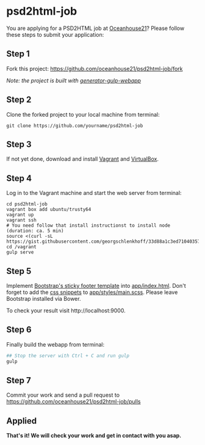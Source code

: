 # psd2html-job

You are applying for a PSD2HTML job at [Oceanhouse21](http://www.oceanhouse21.com)? Please follow these steps to submit your application:

## Step 1

Fork this project: https://github.com/oceanhouse21/psd2html-job/fork

*Note: the project is built with [generator-gulp-webapp](https://github.com/yeoman/generator-gulp-webapp)*

## Step 2

Clone the forked project to your local machine from terminal:

```
git clone https://github.com/yourname/psd2html-job
```

## Step 3

If not yet done, download and install [Vagrant](https://www.vagrantup.com/downloads) and [VirtualBox](https://www.virtualbox.org/wiki/Downloads).

## Step 4

Log in to the Vagrant machine and start the web server from terminal:

```
cd psd2html-job
vagrant box add ubuntu/trusty64
vagrant up
vagrant ssh
# You need follow that install instructionst to install node (duration: ca. 5 min)
source <(curl -sL https://gist.githubusercontent.com/georgschlenkhoff/33d88a1c3ed710403575/raw/88221a2723e0c44b0d00a8cc7a430b148435d411/setup.sh)
cd /vagrant
gulp serve
```

## Step 5

Implement [Bootstrap's sticky footer template](http://getbootstrap.com/examples/sticky-footer/) into [app/index.html](https://github.com/oceanhouse21/psd2html-job/blob/master/app/index.html). Don't forget to add the [css snippets](http://getbootstrap.com/examples/sticky-footer/sticky-footer.css) to [app/styles/main.scss](https://github.com/oceanhouse21/psd2html-job/blob/master/app/styles/main.scss). Please leave Bootstrap installed via Bower.

To check your result visit http://localhost:9000.

## Step 6

Finally build the webapp from terminal:

```ruby
## Stop the server with Ctrl + C and run gulp
gulp
```

## Step 7

Commit your work and send a pull request to https://github.com/oceanhouse21/psd2html-job/pulls

## Applied

**That's it! We will check your work and get in contact with you asap.**
